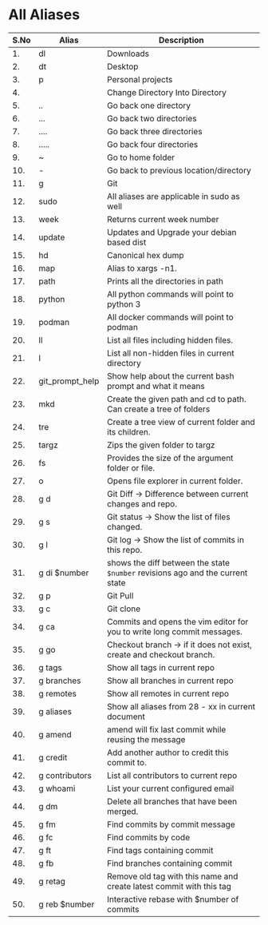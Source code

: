 # All Aliases

| S.No | Alias          | Description                                                                    |
| ---- | ------         | -----------                                                                    |
|1.    |dl              | Downloads                                                                      |
|2.    |dt              | Desktop                                                                        |
|3.    |p               | Personal projects                                                              |
|4.    |<dirname>       | Change Directory Into Directory                                                |
|5.    |..              | Go back one directory                                                          |
|6.    |...             | Go back two directories                                                        |
|7.    |....            | Go back three directories                                                      |
|8.    |.....           | Go back four directories                                                       |
|9.    |~               | Go to home folder                                                              |
|10.   |-               | Go back to previous location/directory                                         |
|11.   |g               | Git                                                                            |
|12.   |sudo            | All aliases are applicable in sudo as well                                     |
|13.   |week            | Returns current week number                                                    |
|14.   |update          | Updates and Upgrade your debian based dist                                     |
|15.   |hd              | Canonical hex dump                                                             |
|16.   |map             | Alias to xargs -n1.                                                            |
|17.   |path            | Prints all the directories in path                                             |
|18.   |python          | All python commands will point to python 3                                     |
|19.   |podman          | All docker commands will point to podman                                       |
|20.   |ll              | List all files including hidden files.                                         |
|21.   |l               | List all non-hidden files in current directory                                 |
|22.   |git_prompt_help | Show help about the current bash prompt and what it means                      |
|23.   |mkd             | Create the given path and cd to path. Can create a tree of folders             |
|24.   |tre             | Create a tree view of current folder and its children.                         |
|25.   |targz           | Zips the given folder to targz                                                 |
|26.   |fs              | Provides the size of the argument folder or file.                              |
|27.   |o               | Opens file explorer in current folder.                                         |
|28.   |g d             | Git Diff -> Difference between current changes and repo.                       |
|29.   |g s             | Git status -> Show the list of files changed.                                  |
|30.   |g l             | Git log -> Show the list of commits in this repo.                              |
|31.   |g di $number    | shows the diff between the state `$number` revisions ago and the current state |
|32.   |g p             | Git Pull                                                                       |
|33.   |g c             | Git clone                                                                      |
|34.   |g ca            | Commits and opens the vim editor for you to write long commit messages.        |
|35.   |g go            | Checkout branch -> if it does not exist, create and checkout branch.           |
|36.   |g tags          | Show all tags in current repo                                                  |
|37.   |g branches      | Show all branches in current repo                                              |
|38.   |g remotes       | Show all remotes in current repo                                               |
|39.   |g aliases       | Show all aliases from 28 - xx in current document                              |
|40.   |g amend         | amend will fix last commit while reusing the message                           |
|41.   |g credit        | Add another author to credit this commit to.                                   |
|42.   |g contributors  | List all contributors to current repo                                          |
|43.   |g whoami        | List your current configured email                                             |
|44.   |g dm            | Delete all branches that have been merged.                                     |
|45.   |g fm            | Find commits by commit message                                                 |
|46.   |g fc            | Find commits by code                                                           |
|47.   |g ft            | Find tags containing commit                                                    |
|48.   |g fb            | Find branches containing commit                                                |
|49.   |g retag         | Remove old tag with this name and create latest commit with this tag           |
|50.   |g reb $number   | Interactive rebase with $number of commits                                     |
